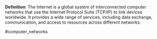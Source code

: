 **Definition**: The Internet is a global system of interconnected computer networks that use the Internet Protocol Suite (TCP/IP) to link devices worldwide. It provides a wide range of services, including data exchange, communication, and access to resources across different networks.

#computer_networks